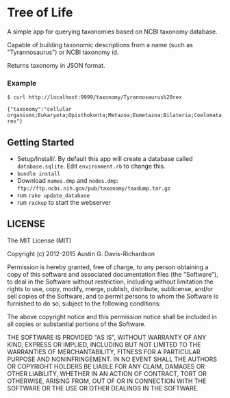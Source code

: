 # Tree of Life

A simple app for querying taxonomies based on NCBI taxonomy database.

Capable of building taxonomic descriptions from a name (such as "Tyrannosaurus")
or NCBI taxonomy id.

Returns taxonomy in JSON format.

### Example

```
$ curl http://localhost:9999/taxonomy/Tyrannosaurus%20rex

{"taxonomy":"cellular
organisms;Eukaryota;Opisthokonta;Metazoa;Eumetazoa;Bilateria;Coelomata;Deuterostomia;Chordata;Craniata;Vertebrata;Gnathostomata;Teleostomi;Euteleostomi;Sarcopterygii;Tetrapoda;Amniota;Sauropsida;Sauria;Archosauria;Dinosauria;Saurischia;Theropoda;Coelurosauria;Tyrannosauridae;Tyrannosaurus;Tyrannosaurus
rex"}
```

## Getting Started

- Setup/Install/. By default this app will create a database called
  `database.sqlite`. Edit `environment.rb` to change this.
- `bundle install`
- Download `names.dmp` and `nodes.dmp`:
  `ftp://ftp.ncbi.nih.gov/pub/taxonomy/taxdump.tar.gz`
- run `rake update_database`
- run `rackup` to start the webserver

## LICENSE

The MIT License (MIT)

Copyright (c) 2012-2015 Austin G. Davis-Richardson

Permission is hereby granted, free of charge, to any person obtaining a copy of
this software and associated documentation files (the "Software"), to deal in
the Software without restriction, including without limitation the rights to
use, copy, modify, merge, publish, distribute, sublicense, and/or sell copies of
the Software, and to permit persons to whom the Software is furnished to do so,
subject to the following conditions:

The above copyright notice and this permission notice shall be included in all
copies or substantial portions of the Software.

THE SOFTWARE IS PROVIDED "AS IS", WITHOUT WARRANTY OF ANY KIND, EXPRESS OR
IMPLIED, INCLUDING BUT NOT LIMITED TO THE WARRANTIES OF MERCHANTABILITY, FITNESS
FOR A PARTICULAR PURPOSE AND NONINFRINGEMENT. IN NO EVENT SHALL THE AUTHORS OR
COPYRIGHT HOLDERS BE LIABLE FOR ANY CLAIM, DAMAGES OR OTHER LIABILITY, WHETHER
IN AN ACTION OF CONTRACT, TORT OR OTHERWISE, ARISING FROM, OUT OF OR IN
CONNECTION WITH THE SOFTWARE OR THE USE OR OTHER DEALINGS IN THE SOFTWARE.
